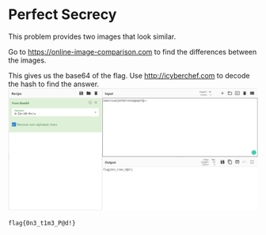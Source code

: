 # Perfect Secrecy 

This problem provides two images that look similar.

Go to https://online-image-comparison.com  to find the differences between the images. 

This gives us the base64 of the flag. Use http://icyberchef.com to decode the hash to find the answer.
![](base64result.png)
```
flag{0n3_t1m3_P@d!}
```
